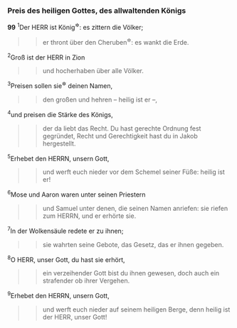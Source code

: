 ### Preis des heiligen Gottes, des allwaltenden Königs

__99__
<sup>1</sup>Der HERR ist König<sup title="vgl. 96,10">&#x2732;</sup>: es zittern die Völker;
<blockquote>
<blockquote>
er thront über den Cheruben<sup title="vgl. 80,2">&#x2732;</sup>: es wankt die Erde.
</blockquote>
</blockquote>
<sup>2</sup>Groß ist der HERR in Zion
<blockquote>
<blockquote>
und hocherhaben über alle Völker.
</blockquote>
</blockquote>
<sup>3</sup>Preisen sollen sie<sup title="oder: preisen soll man">&#x2732;</sup> deinen Namen,
<blockquote>
<blockquote>
den großen und hehren – heilig ist er –,
</blockquote>
</blockquote>
<sup>4</sup>und preisen die Stärke des Königs,
<blockquote>
<blockquote>
der da liebt das Recht.
Du hast gerechte Ordnung fest gegründet,
Recht und Gerechtigkeit hast du in Jakob hergestellt.
</blockquote>
</blockquote>
<sup>5</sup>Erhebet den HERRN, unsern Gott,
<blockquote>
<blockquote>
und werft euch nieder vor dem Schemel seiner Füße: heilig ist er!
</blockquote>
</blockquote>
<sup>6</sup>Mose und Aaron waren unter seinen Priestern
<blockquote>
<blockquote>
und Samuel unter denen, die seinen Namen anriefen:
sie riefen zum HERRN, und er erhörte sie.
</blockquote>
</blockquote>
<sup>7</sup>In der Wolkensäule redete er zu ihnen;
<blockquote>
<blockquote>
sie wahrten seine Gebote, das Gesetz, das er ihnen gegeben.
</blockquote>
</blockquote>
<sup>8</sup>O HERR, unser Gott, du hast sie erhört,
<blockquote>
<blockquote>
ein verzeihender Gott bist du ihnen gewesen,
doch auch ein strafender ob ihrer Vergehen.
</blockquote>
</blockquote>
<sup>9</sup>Erhebet den HERRN, unsern Gott,
<blockquote>
<blockquote>
und werft euch nieder auf seinem heiligen Berge,
denn heilig ist der HERR, unser Gott!
</blockquote>
</blockquote>